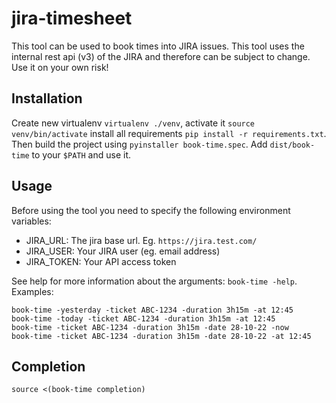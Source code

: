 # jira-timesheet

This tool can be used to book times into JIRA issues. This tool uses the internal rest api (v3) of the JIRA and therefore can be subject to change. Use it on your own risk!

## Installation

Create new virtualenv `virtualenv ./venv`, activate it `source venv/bin/activate` install all requirements `pip install -r requirements.txt`. Then build the project using `pyinstaller book-time.spec`. Add `dist/book-time` to your `$PATH` and use it.

## Usage

Before using the tool you need to specify the following environment variables:
- JIRA_URL: The jira base url. Eg. `https://jira.test.com/`
- JIRA_USER: Your JIRA user (eg. email address)
- JIRA_TOKEN: Your API access token 

See help for more information about the arguments: `book-time -help`. Examples:
```
book-time -yesterday -ticket ABC-1234 -duration 3h15m -at 12:45
book-time -today -ticket ABC-1234 -duration 3h15m -at 12:45
book-time -ticket ABC-1234 -duration 3h15m -date 28-10-22 -now
book-time -ticket ABC-1234 -duration 3h15m -date 28-10-22 -at 12:45
```

## Completion

`source <(book-time completion)`
